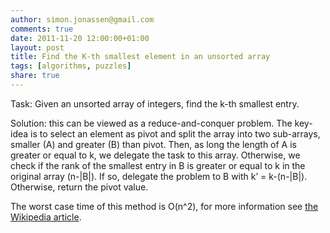 ```yaml
---
author: simon.jonassen@gmail.com
comments: true
date: 2011-11-20 12:00:00+01:00
layout: post
title: Find the K-th smallest element in an unsorted array
tags: [algorithms, puzzles]
share: true
---
```


Task: Given an unsorted array of integers, find the k-th smallest entry.

Solution: this can be viewed as a reduce-and-conquer problem. The key-idea is to select an element as pivot and split the array into two sub-arrays, smaller (A) and greater (B) than pivot. Then, as long the length of A is greater or equal to k, we delegate the task to this array. Otherwise, we check if the rank of the smallest entry in B is greater or equal to k in the original array (n-\|B\|). If so, delegate the problem to B with k’ = k-(n-\|B\|). Otherwise, return the pivot value.

The worst case time of this method is O(n^2), for more information see [the Wikipedia article](https://en.wikipedia.org/wiki/Selection_algorithm).
